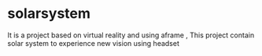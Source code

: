 # solarsystem
It is a project based on virtual reality and using aframe , This project contain solar system to experience new  vision using headset
